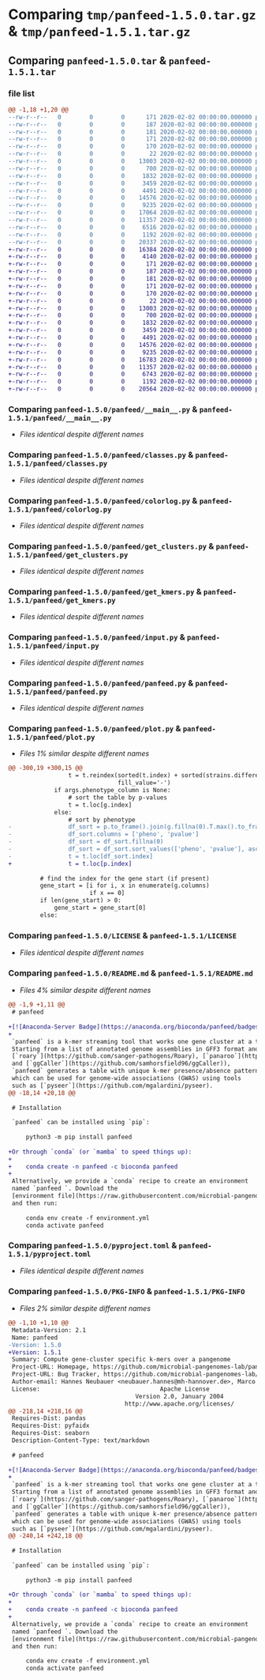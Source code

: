 # Comparing `tmp/panfeed-1.5.0.tar.gz` & `tmp/panfeed-1.5.1.tar.gz`

## Comparing `panfeed-1.5.0.tar` & `panfeed-1.5.1.tar`

### file list

```diff
@@ -1,18 +1,20 @@
--rw-r--r--   0        0        0      171 2020-02-02 00:00:00.000000 panfeed-1.5.0/environment.yml
--rw-r--r--   0        0        0      187 2020-02-02 00:00:00.000000 panfeed-1.5.0/panfeed-get-clusters-runner.py
--rw-r--r--   0        0        0      181 2020-02-02 00:00:00.000000 panfeed-1.5.0/panfeed-get-kmers-runner.py
--rw-r--r--   0        0        0      171 2020-02-02 00:00:00.000000 panfeed-1.5.0/panfeed-plot-runner.py
--rw-r--r--   0        0        0      170 2020-02-02 00:00:00.000000 panfeed-1.5.0/panfeed-runner.py
--rw-r--r--   0        0        0       22 2020-02-02 00:00:00.000000 panfeed-1.5.0/panfeed/__init__.py
--rw-r--r--   0        0        0    13003 2020-02-02 00:00:00.000000 panfeed-1.5.0/panfeed/__main__.py
--rw-r--r--   0        0        0      700 2020-02-02 00:00:00.000000 panfeed-1.5.0/panfeed/classes.py
--rw-r--r--   0        0        0     1832 2020-02-02 00:00:00.000000 panfeed-1.5.0/panfeed/colorlog.py
--rw-r--r--   0        0        0     3459 2020-02-02 00:00:00.000000 panfeed-1.5.0/panfeed/get_clusters.py
--rw-r--r--   0        0        0     4491 2020-02-02 00:00:00.000000 panfeed-1.5.0/panfeed/get_kmers.py
--rw-r--r--   0        0        0    14576 2020-02-02 00:00:00.000000 panfeed-1.5.0/panfeed/input.py
--rw-r--r--   0        0        0     9235 2020-02-02 00:00:00.000000 panfeed-1.5.0/panfeed/panfeed.py
--rw-r--r--   0        0        0    17064 2020-02-02 00:00:00.000000 panfeed-1.5.0/panfeed/plot.py
--rw-r--r--   0        0        0    11357 2020-02-02 00:00:00.000000 panfeed-1.5.0/LICENSE
--rw-r--r--   0        0        0     6516 2020-02-02 00:00:00.000000 panfeed-1.5.0/README.md
--rw-r--r--   0        0        0     1192 2020-02-02 00:00:00.000000 panfeed-1.5.0/pyproject.toml
--rw-r--r--   0        0        0    20337 2020-02-02 00:00:00.000000 panfeed-1.5.0/PKG-INFO
+-rw-r--r--   0        0        0    16384 2020-02-02 00:00:00.000000 panfeed-1.5.1/.CONTRIBUTING.md.swp
+-rw-r--r--   0        0        0     4140 2020-02-02 00:00:00.000000 panfeed-1.5.1/CONTRIBUTING.md
+-rw-r--r--   0        0        0      171 2020-02-02 00:00:00.000000 panfeed-1.5.1/environment.yml
+-rw-r--r--   0        0        0      187 2020-02-02 00:00:00.000000 panfeed-1.5.1/panfeed-get-clusters-runner.py
+-rw-r--r--   0        0        0      181 2020-02-02 00:00:00.000000 panfeed-1.5.1/panfeed-get-kmers-runner.py
+-rw-r--r--   0        0        0      171 2020-02-02 00:00:00.000000 panfeed-1.5.1/panfeed-plot-runner.py
+-rw-r--r--   0        0        0      170 2020-02-02 00:00:00.000000 panfeed-1.5.1/panfeed-runner.py
+-rw-r--r--   0        0        0       22 2020-02-02 00:00:00.000000 panfeed-1.5.1/panfeed/__init__.py
+-rw-r--r--   0        0        0    13003 2020-02-02 00:00:00.000000 panfeed-1.5.1/panfeed/__main__.py
+-rw-r--r--   0        0        0      700 2020-02-02 00:00:00.000000 panfeed-1.5.1/panfeed/classes.py
+-rw-r--r--   0        0        0     1832 2020-02-02 00:00:00.000000 panfeed-1.5.1/panfeed/colorlog.py
+-rw-r--r--   0        0        0     3459 2020-02-02 00:00:00.000000 panfeed-1.5.1/panfeed/get_clusters.py
+-rw-r--r--   0        0        0     4491 2020-02-02 00:00:00.000000 panfeed-1.5.1/panfeed/get_kmers.py
+-rw-r--r--   0        0        0    14576 2020-02-02 00:00:00.000000 panfeed-1.5.1/panfeed/input.py
+-rw-r--r--   0        0        0     9235 2020-02-02 00:00:00.000000 panfeed-1.5.1/panfeed/panfeed.py
+-rw-r--r--   0        0        0    16783 2020-02-02 00:00:00.000000 panfeed-1.5.1/panfeed/plot.py
+-rw-r--r--   0        0        0    11357 2020-02-02 00:00:00.000000 panfeed-1.5.1/LICENSE
+-rw-r--r--   0        0        0     6743 2020-02-02 00:00:00.000000 panfeed-1.5.1/README.md
+-rw-r--r--   0        0        0     1192 2020-02-02 00:00:00.000000 panfeed-1.5.1/pyproject.toml
+-rw-r--r--   0        0        0    20564 2020-02-02 00:00:00.000000 panfeed-1.5.1/PKG-INFO
```

### Comparing `panfeed-1.5.0/panfeed/__main__.py` & `panfeed-1.5.1/panfeed/__main__.py`

 * *Files identical despite different names*

### Comparing `panfeed-1.5.0/panfeed/classes.py` & `panfeed-1.5.1/panfeed/classes.py`

 * *Files identical despite different names*

### Comparing `panfeed-1.5.0/panfeed/colorlog.py` & `panfeed-1.5.1/panfeed/colorlog.py`

 * *Files identical despite different names*

### Comparing `panfeed-1.5.0/panfeed/get_clusters.py` & `panfeed-1.5.1/panfeed/get_clusters.py`

 * *Files identical despite different names*

### Comparing `panfeed-1.5.0/panfeed/get_kmers.py` & `panfeed-1.5.1/panfeed/get_kmers.py`

 * *Files identical despite different names*

### Comparing `panfeed-1.5.0/panfeed/input.py` & `panfeed-1.5.1/panfeed/input.py`

 * *Files identical despite different names*

### Comparing `panfeed-1.5.0/panfeed/panfeed.py` & `panfeed-1.5.1/panfeed/panfeed.py`

 * *Files identical despite different names*

### Comparing `panfeed-1.5.0/panfeed/plot.py` & `panfeed-1.5.1/panfeed/plot.py`

 * *Files 1% similar despite different names*

```diff
@@ -300,19 +300,15 @@
                 t = t.reindex(sorted(t.index) + sorted(strains.difference(t.index)),
                               fill_value='-')
             if args.phenotype_column is None:
                 # sort the table by p-values
                 t = t.loc[g.index]
             else:
                 # sort by phenotype
-                df_sort = p.to_frame().join(g.fillna(0).T.max().to_frame(), how='outer')
-                df_sort.columns = ['pheno', 'pvalue']
-                df_sort = df_sort.fillna(0)
-                df_sort = df_sort.sort_values(['pheno', 'pvalue'], ascending=False)
-                t = t.loc[df_sort.index]
+                t = t.loc[p.index]
 
         # find the index for the gene start (if present)
         gene_start = [i for i, x in enumerate(g.columns)
                       if x == 0]
         if len(gene_start) > 0:
             gene_start = gene_start[0]
         else:
```

### Comparing `panfeed-1.5.0/LICENSE` & `panfeed-1.5.1/LICENSE`

 * *Files identical despite different names*

### Comparing `panfeed-1.5.0/README.md` & `panfeed-1.5.1/README.md`

 * *Files 4% similar despite different names*

```diff
@@ -1,9 +1,11 @@
 # panfeed
 
+[![Anaconda-Server Badge](https://anaconda.org/bioconda/panfeed/badges/version.svg)](https://anaconda.org/bioconda/panfeed)
+
 `panfeed` is a k-mer streaming tool that works one gene cluster at a time.
 Starting from a list of annotated genome assemblies in GFF3 format and a gene presence absence matrix (as produced by
 [`roary`](https://github.com/sanger-pathogens/Roary), [`panaroo`](https://github.com/gtonkinhill/panaroo/)
 and [`ggCaller`](https://github.com/samhorsfield96/ggCaller)),
 `panfeed` generates a table with unique k-mer presence/absence patterns,
 which can be used for genome-wide associations (GWAS) using tools
 such as [`pyseer`](https://github.com/mgalardini/pyseer).
@@ -18,14 +20,18 @@
 
 # Installation
 
 `panfeed` can be installed using `pip`:
 
     python3 -m pip install panfeed
 
+Or through `conda` (or `mamba` to speed things up):
+
+    conda create -n panfeed -c bioconda panfeed
+
 Alternatively, we provide a `conda` recipe to create an environment 
 named `panfeed `. Download the
 [environment file](https://raw.githubusercontent.com/microbial-pangenomes-lab/panfeed/main/environment.yml)
 and then run:
 
     conda env create -f environment.yml
     conda activate panfeed
```

### Comparing `panfeed-1.5.0/pyproject.toml` & `panfeed-1.5.1/pyproject.toml`

 * *Files identical despite different names*

### Comparing `panfeed-1.5.0/PKG-INFO` & `panfeed-1.5.1/PKG-INFO`

 * *Files 2% similar despite different names*

```diff
@@ -1,10 +1,10 @@
 Metadata-Version: 2.1
 Name: panfeed
-Version: 1.5.0
+Version: 1.5.1
 Summary: Compute gene-cluster specific k-mers over a pangenome
 Project-URL: Homepage, https://github.com/microbial-pangenomes-lab/panfeed
 Project-URL: Bug Tracker, https://github.com/microbial-pangenomes-lab/panfeed/issues
 Author-email: Hannes Neubauer <neubauer.hannes@mh-hannover.de>, Marco Galardini <galardini.marco@mh-hannover.de>
 License:                                  Apache License
                                    Version 2.0, January 2004
                                 http://www.apache.org/licenses/
@@ -218,14 +218,16 @@
 Requires-Dist: pandas
 Requires-Dist: pyfaidx
 Requires-Dist: seaborn
 Description-Content-Type: text/markdown
 
 # panfeed
 
+[![Anaconda-Server Badge](https://anaconda.org/bioconda/panfeed/badges/version.svg)](https://anaconda.org/bioconda/panfeed)
+
 `panfeed` is a k-mer streaming tool that works one gene cluster at a time.
 Starting from a list of annotated genome assemblies in GFF3 format and a gene presence absence matrix (as produced by
 [`roary`](https://github.com/sanger-pathogens/Roary), [`panaroo`](https://github.com/gtonkinhill/panaroo/)
 and [`ggCaller`](https://github.com/samhorsfield96/ggCaller)),
 `panfeed` generates a table with unique k-mer presence/absence patterns,
 which can be used for genome-wide associations (GWAS) using tools
 such as [`pyseer`](https://github.com/mgalardini/pyseer).
@@ -240,14 +242,18 @@
 
 # Installation
 
 `panfeed` can be installed using `pip`:
 
     python3 -m pip install panfeed
 
+Or through `conda` (or `mamba` to speed things up):
+
+    conda create -n panfeed -c bioconda panfeed
+
 Alternatively, we provide a `conda` recipe to create an environment 
 named `panfeed `. Download the
 [environment file](https://raw.githubusercontent.com/microbial-pangenomes-lab/panfeed/main/environment.yml)
 and then run:
 
     conda env create -f environment.yml
     conda activate panfeed
```

